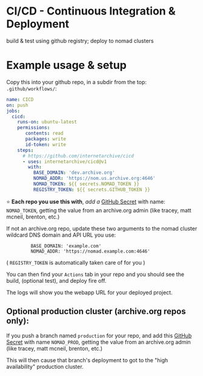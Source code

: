 # CI/CD - Continuous Integration & Deployment

build &amp; test using github registry; deploy to nomad clusters

# Example usage & setup
Copy this into your github repo, in a subdir from the top: `.github/workflows/`:
```yaml
name: CICD
on: push
jobs:
  cicd:
    runs-on: ubuntu-latest
    permissions:
       contents: read
       packages: write
       id-token: write
    steps:
      # https://github.com/internetarchive/cicd
      - uses: internetarchive/cicd@v1
        with:
          BASE_DOMAIN: 'dev.archive.org'
          NOMAD_ADDR: 'https://nom.us.archive.org:4646'
          NOMAD_TOKEN: ${{ secrets.NOMAD_TOKEN }}
          REGISTRY_TOKEN: ${{ secrets.GITHUB_TOKEN }}
```

⭐ **Each repo you use this with**, _add a_ 
[GitHub Secret](https://docs.github.com/en/actions/security-guides/encrypted-secrets)
with name: `NOMAD_TOKEN`, getting the value from an archive.org admin (like tracey, matt mcneil, brenton, etc.)

If not an archive.org repo, update these two arguments to the nomad cluster wildcard DNS domain and API URL you use:
```
         BASE_DOMAIN: 'example.com'
         NOMAD_ADDR: 'https://nomad.example.com:4646'
```

( `REGISTRY_TOKEN` is automatically taken care of for you )

You can then find your `Actions` tab in your repo and you should see the build, (optional test), and deploy fire off.

The logs will show you the webapp URL for your deployed project.


## Optional production cluster (archive.org repos only):
If you push a branch named `production` for your repo, and add this 
[GitHub Secret](https://docs.github.com/en/actions/security-guides/encrypted-secrets)
with name `NOMAD_PROD`, getting the value from an archive.org admin (like tracey, matt mcneil, brenton, etc.)

This will then cause that branch's deployment to got to the "high availability" production cluster.
